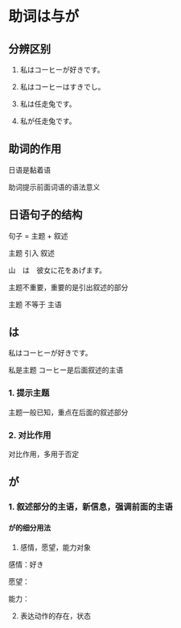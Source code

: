 # 助词は与が

## 分辨区别

1. 私はコーヒーが好きです。
2. 私はコーヒーはすきでし。

3. 私は任走兔です。
4. 私が任走兔です。

## 助词的作用

日语是黏着语

助词提示前面词语的语法意义

## 日语句子的结构

句子 = 主题 + 叙述

主题 引入 叙述

山　は　彼女に花をあげます。

主题不重要，重要的是引出叙述的部分

主题 不等于 主语

## は

私はコーヒーが好きです。

私是主题
コーヒー是后面叙述的主语

### 1. 提示主题

主题一般已知，重点在后面的叙述部分

### 2. 对比作用

对比作用，多用于否定

## が
### 1. 叙述部分的主语，新信息，强调前面的主语

#### が的细分用法

1. 感情，愿望，能力对象

感情：好き 　

愿望：

能力：

2. 表达动作的存在，状态


